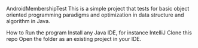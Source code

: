AndroidMembershipTest
This is a simple project that tests for basic object oriented programming paradigms and optimization in data structure and algorithm in Java.

How to Run the program
Install any Java IDE, for instance IntelliJ
Clone this repo
Open the folder as an existing project in your IDE.


